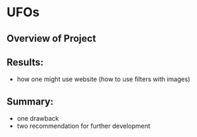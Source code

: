 # UFOs

## Overview of Project

## Results:
* how one might use website (how to use filters with images)

## Summary:
* one drawback
* two recommendation for further development